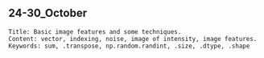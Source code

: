 ## 24-30_October
	Title: Basic image features and some techniques.
	Content: vector, indexing, noise, image of intensity, image features.
	Keywords: sum, .transpose, np.random.randint, .size, .dtype, .shape